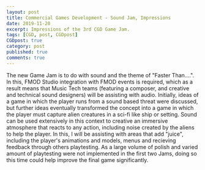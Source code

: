 ```yaml
---
layout: post
title: Commercial Games Development - Sound Jam, Impressions
date: 2019-11-20
excerpt: Impressions of the 3rd CGD Game Jam.
tags: [CGD, post, CGDpost]
CGDpost: true
category: post
published: true
comments: true
---
```

The new Game Jam is to do with sound and the theme of "Faster Than....". In this, FMOD Studio integration with FMOD events is required, which as a result means that Music Tech teams (featuring a composer, and creative and technical sound designers) will be assisting with audio. Initially, ideas of a game in which the player runs from a sound based threat were discussed, but further ideas eventually transformed the concept into a game in which the player must capture alien creatures in a sci-fi like ship or setting. Sound can be used extensively in this context to creative an immersive atmosphere that reacts to any action, including noise created by the aliens to help the player. In this, I will be assisting with areas that add "juice", including the player's animations and models, menus and recieving feedback through others playtesting. As a large volume of polish and varied amount of playtesting were not implemented in the first two Jams, doing so this time could help improve the final game significantly.